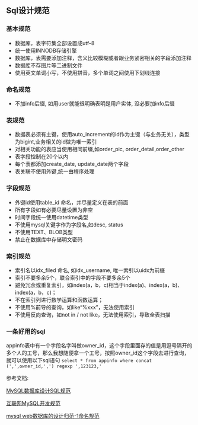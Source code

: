 ## Sql设计规范

### 基本规范

- 数据库，表字符集全部设置成utf-8
- 统一使用INNODB存储引擎
- 数据库，表需要添加注释，含义比较模糊或者跟业务紧密相关的字段添加注释
- 数据库不存图片等二进制文件
- 使用英文单词小写，不使用拼音，多个单词之间使用下划线连接

### 命名规范

- 不加info后缀, 如用user就能很明确表明是用户实体, 没必要加info后缀

### 表规范

- 数据表必须有主键，使用auto_increment的id作为主键（与业务无关），类型为bigint,业务相关的id做为唯一索引
- 对相关功能的表应当使用相同前缀,如order_pic, order_detail,order_other
- 表字段控制在20个以内
- 每个表都添加create_date, update_date两个字段
- 表关联不使用外键,统一由程序处理

### 字段规范

- 外键id使用table_id 命名，并尽量定义在表的前面
- 所有字段如有必要尽量设置为非空
- 时间字段统一使用datetime类型
- 不使用mysql关键字作为字段名,如desc, status
- 不使用TEXT、BLOB类型
- 禁止在数据库中存储明文密码

### 索引规范

- 索引名以idx_filed 命名, 如idx_username, 唯一索引以uidx为前缀
- 索引不要多余5个，联合索引中的字段不要多余5个
- 避免冗余或重复索引，如index(a，b，c)相当于index(a)、index(a，b)、index(a，b，c)；
- 不在索引列进行数学运算和函数运算；
- 不使用%前导的查询，如like“%xxx”，无法使用索引
- 不使用反向查询，如not in / not like，无法使用索引，导致全表扫描

### 一条好用的sql

appinfo表中有一个字段名字叫做owner_id，这个字段里面存的值是用逗号隔开的多个人的工号，那么我想随便拿一个工号，按照owner_id这个字段去进行查询，就可以使用以下sql语句
`select * from appinfo where concat (',',owner_id,',') regexp ',123123,'`

参考文档:

[MySQL数据库设计SQL规范](http://ibisem.com/2015/06/19/mysql%E6%95%B0%E6%8D%AE%E5%BA%93%E8%AE%BE%E8%AE%A1sql%E8%A7%84%E8%8C%83/)

[互联网MySQL开发规范](https://ittech.ren/posts/mysql_rules.html)

[mysql web数据库的设计归范-1命名规范](http://my.oschina.net/dongzerun/blog/289664?fromerr=bi9fLp16)
